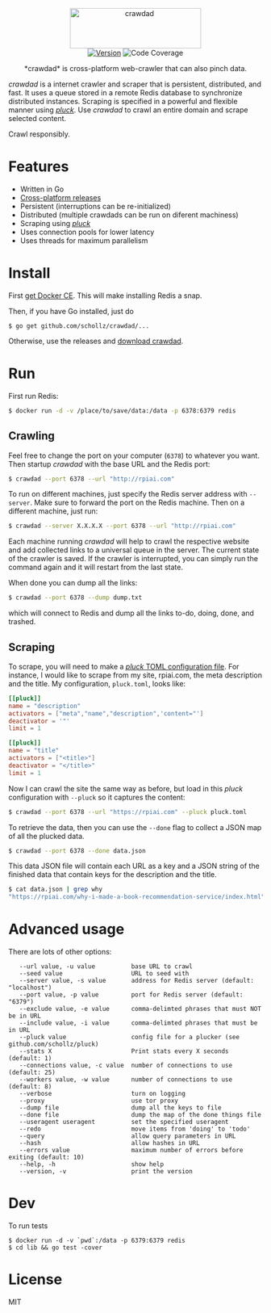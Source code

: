 
<p align="center">
<img
    src="https://user-images.githubusercontent.com/6550035/30241126-96b2b5f2-953a-11e7-8159-bc276ab87201.png"
    width="260" height="80" border="0" alt="crawdad">
<br>
<a href="https://github.com/schollz/crawdad/releases/latest"><img src="https://img.shields.io/badge/version-2.0.0-brightgreen.svg?style=flat-square" alt="Version"></a>
<img src="https://img.shields.io/badge/coverage-59%25-yellow.svg?style=flat-square" alt="Code Coverage">
</p>

<p align="center">*crawdad* is cross-platform web-crawler that can also pinch data.</p>

*crawdad* is a internet crawler and scraper that is persistent, distributed, and fast. It uses a queue stored in a remote Redis database to synchronize distributed instances. Scraping is specified in a powerful and flexible manner using [*pluck*](https://githbu.com/schollz/pluck). Use *crawdad* to crawl an entire domain and scrape selected content.

Crawl responsibly.

# Features

- Written in Go
- [Cross-platform releases](https://github.com/schollz/crawdad/releases/latest)
- Persistent (interruptions can be re-initialized)
- Distributed (multiple crawdads can be run on diferent machiness)
- Scraping using [*pluck*](https://github.com/schollz/pluck)
- Uses connection pools for lower latency
- Uses threads for maximum parallelism

# Install

First [get Docker CE](https://www.docker.com/community-edition). This will make installing Redis a snap.

Then, if you have Go installed, just do

```
$ go get github.com/schollz/crawdad/...
```

Otherwise, use the releases and [download crawdad](https://github.com/schollz/crawdad/releases/latest).

# Run

First run Redis:

```sh
$ docker run -d -v /place/to/save/data:/data -p 6378:6379 redis 
```

## Crawling 

Feel free to change the port on your computer (`6378`) to whatever you want. Then startup *crawdad* with the base URL and the Redis port:

```sh
$ crawdad --port 6378 --url "http://rpiai.com"
```

To run on different machines, just specify the Redis server address with `--server`. Make sure to forward the port on the Redis machine. Then on a different machine, just run:

```sh
$ crawdad --server X.X.X.X --port 6378 --url "http://rpiai.com"
```

Each machine running *crawdad* will help to crawl the respective website and add collected links to a universal queue in the server. The current state of the crawler is saved. If the crawler is interrupted, you can simply run the command again and it will restart from the last state.

When done you can dump all the links:

```sh
$ crawdad --port 6378 --dump dump.txt
```

which will connect to Redis and dump all the links to-do, doing, done, and trashed.

## Scraping

To scrape, you will need to make a [*pluck* TOML configuration file](https://github.com/schollz/pluck). For instance, I would like to scrape from my site, rpiai.com, the meta description and the title. My configuration, `pluck.toml`, looks like:

```toml
[[pluck]]
name = "description"
activators = ["meta","name","description",'content="']
deactivator = '"'
limit = 1

[[pluck]]
name = "title"
activators = ["<title>"]
deactivator = "</title>"
limit = 1
```

Now I can crawl the site the same way as before, but load in this *pluck* configuration with `--pluck` so it captures the content:

```sh
$ crawdad --port 6378 --url "https://rpiai.com" --pluck pluck.toml
```

To retrieve the data, then you can use the `--done` flag to collect a JSON map of all the plucked data.

```sh
$ crawdad --port 6378 --done data.json
```

This data JSON file will contain each URL as a key and a JSON string of the finished data that contain keys for the description and the title.

```sh
$ cat data.json | grep why
"https://rpiai.com/why-i-made-a-book-recommendation-service/index.html": "{\"description\":\"Why I made a book recommendation service from scratch: basically I found that all other book suggestions lacked so I made something that actually worked.\",\"title\":\"What book is similar to Weaveworld by Clive Barker?\"}"
```

# Advanced usage

There are lots of other options:

```
   --url value, -u value          base URL to crawl
   --seed value                   URL to seed with
   --server value, -s value       address for Redis server (default: "localhost")
   --port value, -p value         port for Redis server (default: "6379")
   --exclude value, -e value      comma-delimted phrases that must NOT be in URL
   --include value, -i value      comma-delimted phrases that must be in URL
   --pluck value                  config file for a plucker (see github.com/schollz/pluck)
   --stats X                      Print stats every X seconds (default: 1)
   --connections value, -c value  number of connections to use (default: 25)
   --workers value, -w value      number of connections to use (default: 8)
   --verbose                      turn on logging
   --proxy                        use tor proxy
   --dump file                    dump all the keys to file
   --done file                    dump the map of the done things file
   --useragent useragent          set the specified useragent
   --redo                         move items from 'doing' to 'todo'
   --query                        allow query parameters in URL
   --hash                         allow hashes in URL
   --errors value                 maximum number of errors before exiting (default: 10)
   --help, -h                     show help
   --version, -v                  print the version
```

# Dev

To run tests

```
$ docker run -d -v `pwd`:/data -p 6379:6379 redis
$ cd lib && go test -cover
```

# License

MIT
